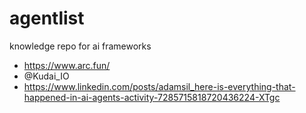 # agentlist
knowledge repo for ai frameworks

- https://www.arc.fun/
- @Kudai_IO
- https://www.linkedin.com/posts/adamsil_here-is-everything-that-happened-in-ai-agents-activity-7285715818720436224-XTgc
